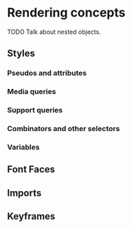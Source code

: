 # Rendering concepts

TODO Talk about nested objects.

## Styles

### Pseudos and attributes

### Media queries

### Support queries

### Combinators and other selectors

### Variables

## Font Faces

## Imports

## Keyframes
